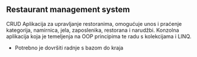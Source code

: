 ## Restaurant management system 
CRUD Aplikacija za upravljanje restoranima, omogućuje unos i praćenje kategorija, namirnica, jela, zaposlenika, restorana i narudžbi. 
Konzolna aplikacija koja je temeljenja na OOP principima te radu s kolekcijama i LINQ.

* Potrebno je dovršiti radnje s bazom do kraja
